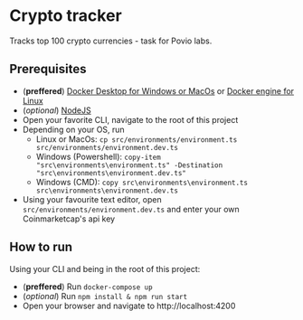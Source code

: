 # Crypto tracker
Tracks top 100 crypto currencies - task for Povio labs.

## Prerequisites
* (__preffered__) [Docker Desktop for Windows or MacOs](https://www.docker.com/products/docker-desktop) or [Docker engine for Linux](https://docs.docker.com/install/linux/docker-ce/ubuntu/)
* (_optional_) [NodeJS](https://nodejs.org/en/)
* Open your favorite CLI, navigate to the root of this project
* Depending on your OS, run 
  * Linux or MacOs: `cp src/environments/environment.ts src/environments/environment.dev.ts`
  * Windows (Powershell): `copy-item "src\environments\environment.ts" -Destination "src\environments\environment.dev.ts"`
  * Windows (CMD): `copy src\environments\environment.ts src\environments\environment.dev.ts`
* Using your favourite text editor, open `src/environments/environment.dev.ts` and enter your own Coinmarketcap's api key

## How to run
Using your CLI and being in the root of this project:
* (__preffered__) Run `docker-compose up`
* (_optional_) Run `npm install & npm run start`
* Open your browser and navigate to http://localhost:4200